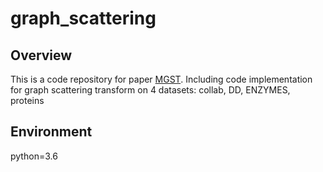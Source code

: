 # graph_scattering

## Overview
This is a code repository for paper [MGST](https://eurasip.org/Proceedings/Eusipco/Eusipco2022/pdfs/0000812.pdf).
Including code implementation for graph scattering transform on 4 datasets: collab, DD, ENZYMES, proteins

## Environment
python=3.6
